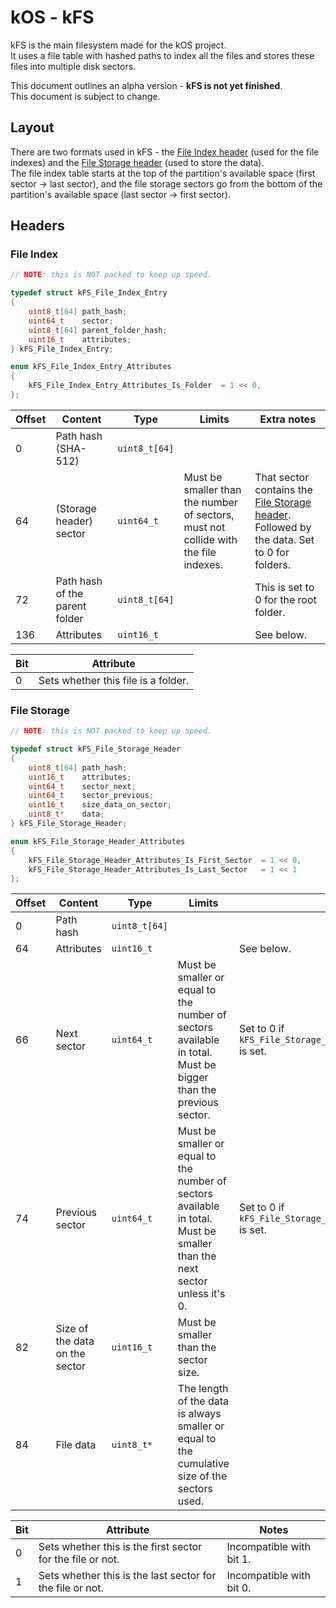 # kOS - kFS
kFS is the main filesystem made for the kOS project.  
It uses a file table with hashed paths to index all the files and stores these files into multiple disk sectors.

This document outlines an alpha version - **kFS is not yet finished**.  
This document is subject to change.

## Layout
There are two formats used in kFS - the [File Index header](#File-Index) (used for the file indexes) and the [File Storage header](#File-Storage) (used to store the data).  
The file index table starts at the top of the partition's available space (first sector -> last sector), and the file storage sectors go from the bottom of the partition's available space (last sector -> first sector).

## Headers
### File Index
```c
// NOTE: this is NOT packed to keep up speed.

typedef struct kFS_File_Index_Entry
{
    uint8_t[64] path_hash;
    uint64_t    sector;
    uint8_t[64] parent_folder_hash;
    uint16_t    attributes;
} kFS_File_Index_Entry;

enum kFS_File_Index_Entry_Attributes
{
    kFS_File_Index_Entry_Attributes_Is_Folder  = 1 << 0,
};
```

| Offset | Content | Type | Limits | Extra notes
|---|---|---|---|---|
| 0 | Path hash (SHA-512) | `uint8_t[64]` |  |
| 64 | (Storage header) sector | `uint64_t` | Must be smaller than the number of sectors, must not collide with the file indexes. | That sector contains the [File Storage header](#File-Storage). Followed by the data. Set to 0 for folders. |
| 72 | Path hash of the parent folder | `uint8_t[64]` |  | This is set to 0 for the root folder. |
| 136 | Attributes | `uint16_t` |  | See below. |

| Bit | Attribute |
|---|---|
| 0 | Sets whether this file is a folder. |

### File Storage
```c
// NOTE: this is NOT packed to keep up speed.

typedef struct kFS_File_Storage_Header
{
    uint8_t[64] path_hash;
    uint16_t    attributes;
    uint64_t    sector_next;
    uint64_t    sector_previous;
    uint16_t    size_data_on_sector;
    uint8_t*    data;
} kFS_File_Storage_Header;

enum kFS_File_Storage_Header_Attributes
{
    kFS_File_Storage_Header_Attributes_Is_First_Sector  = 1 << 0,
    kFS_File_Storage_Header_Attributes_Is_Last_Sector   = 1 << 1
};
```

| Offset | Content | Type | Limits | Extra notes |
|---|---|---|---|---|
| 0 | Path hash | `uint8_t[64]` |  |  |
| 64 | Attributes | `uint16_t` |  | See below. |
| 66 | Next sector | `uint64_t` | Must be smaller or equal to the number of sectors available in total. Must be bigger than the previous sector. | Set to 0 if `kFS_File_Storage_Header_Attributes_Is_Last_Sector` is set. |
| 74 | Previous sector | `uint64_t` | Must be smaller or equal to the number of sectors available in total. Must be smaller than the next sector unless it's 0. | Set to 0 if `kFS_File_Storage_Header_Attributes_Is_First_Sector` is set. |
| 82 | Size of the data on the sector | `uint16_t` | Must be smaller than the sector size. |
| 84 | File data | `uint8_t*` | The length of the data is always smaller or equal to the cumulative size of the sectors used. |

| Bit | Attribute | Notes |
|---|---|---|
| 0 | Sets whether this is the first sector for the file or not. | Incompatible with bit 1. |
| 1 | Sets whether this is the last sector for the file or not. | Incompatible with bit 0. |
